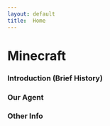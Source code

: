 ```yaml
---
layout: default
title:  Home
---
```


# Minecraft

### Introduction (Brief History)

### Our Agent

### Other Info
